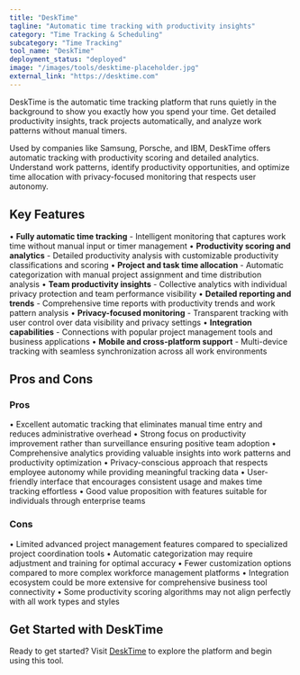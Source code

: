 ```yaml
---
title: "DeskTime"
tagline: "Automatic time tracking with productivity insights"
category: "Time Tracking & Scheduling"
subcategory: "Time Tracking"
tool_name: "DeskTime"
deployment_status: "deployed"
image: "/images/tools/desktime-placeholder.jpg"
external_link: "https://desktime.com"
---
```

DeskTime is the automatic time tracking platform that runs quietly in the background to show you exactly how you spend your time. Get detailed productivity insights, track projects automatically, and analyze work patterns without manual timers.

Used by companies like Samsung, Porsche, and IBM, DeskTime offers automatic tracking with productivity scoring and detailed analytics. Understand work patterns, identify productivity opportunities, and optimize time allocation with privacy-focused monitoring that respects user autonomy.

## Key Features

• **Fully automatic time tracking** - Intelligent monitoring that captures work time without manual input or timer management
• **Productivity scoring and analytics** - Detailed productivity analysis with customizable productivity classifications and scoring
• **Project and task time allocation** - Automatic categorization with manual project assignment and time distribution analysis
• **Team productivity insights** - Collective analytics with individual privacy protection and team performance visibility
• **Detailed reporting and trends** - Comprehensive time reports with productivity trends and work pattern analysis
• **Privacy-focused monitoring** - Transparent tracking with user control over data visibility and privacy settings
• **Integration capabilities** - Connections with popular project management tools and business applications
• **Mobile and cross-platform support** - Multi-device tracking with seamless synchronization across all work environments

## Pros and Cons

### Pros
• Excellent automatic tracking that eliminates manual time entry and reduces administrative overhead
• Strong focus on productivity improvement rather than surveillance ensuring positive team adoption
• Comprehensive analytics providing valuable insights into work patterns and productivity optimization
• Privacy-conscious approach that respects employee autonomy while providing meaningful tracking data
• User-friendly interface that encourages consistent usage and makes time tracking effortless
• Good value proposition with features suitable for individuals through enterprise teams

### Cons
• Limited advanced project management features compared to specialized project coordination tools
• Automatic categorization may require adjustment and training for optimal accuracy
• Fewer customization options compared to more complex workforce management platforms
• Integration ecosystem could be more extensive for comprehensive business tool connectivity
• Some productivity scoring algorithms may not align perfectly with all work types and styles

## Get Started with DeskTime

Ready to get started? Visit [DeskTime](https://desktime.com/) to explore the platform and begin using this tool.